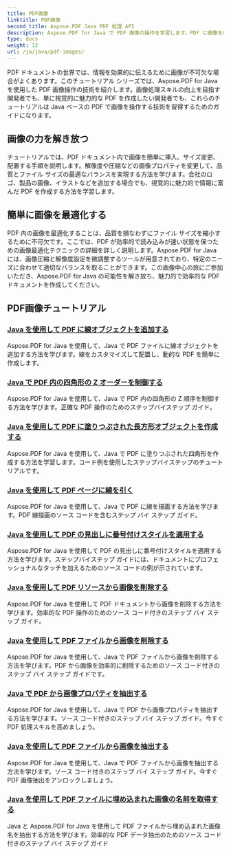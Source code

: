 ```yaml
---
title: PDF画像
linktitle: PDF画像
second_title: Aspose.PDF Java PDF 処理 API
description: Aspose.PDF for Java で PDF 画像の操作を学習します。PDF に画像を簡単に挿入、変更、最適化する方法を学びます。
type: docs
weight: 12
url: /ja/java/pdf-images/
---
```


PDF ドキュメントの世界では、情報を効果的に伝えるために画像が不可欠な場合がよくあります。このチュートリアル シリーズでは、Aspose.PDF for Java を使用した PDF 画像操作の技術を紹介します。画像処理スキルの向上を目指す開発者でも、単に視覚的に魅力的な PDF を作成したい開発者でも、これらのチュートリアルは Java ベースの PDF で画像を操作する技術を習得するためのガイドになります。

## 画像の力を解き放つ

チュートリアルでは、PDF ドキュメント内で画像を簡単に挿入、サイズ変更、配置する手順を説明します。解像度や圧縮などの画像プロパティを変更して、品質とファイル サイズの最適なバランスを実現する方法を学びます。会社のロゴ、製品の画像、イラストなどを追加する場合でも、視覚的に魅力的で情報に富んだ PDF を作成する方法を学習します。

## 簡単に画像を最適化する

PDF 内の画像を最適化することは、品質を損なわずにファイル サイズを縮小するために不可欠です。ここでは、PDF が効率的で読み込みが速い状態を保つための画像最適化テクニックの詳細を詳しく説明します。Aspose.PDF for Java には、画像圧縮と解像度設定を微調整するツールが用意されており、特定のニーズに合わせて適切なバランスを取ることができます。この画像中心の旅にご参加いただき、Aspose.PDF for Java の可能性を解き放ち、魅力的で効率的な PDF ドキュメントを作成してください。

## PDF画像チュートリアル
### [Java を使用して PDF に線オブジェクトを追加する](./add-line-object-to-pdf-using-java/)
Aspose.PDF for Java を使用して、Java で PDF ファイルに線オブジェクトを追加する方法を学びます。線をカスタマイズして配置し、動的な PDF を簡単に作成します。
### [Java で PDF 内の四角形の Z オーダーを制御する](./controlling-z-order-of-rectangle-in-pdf-with-java/)
Aspose.PDF for Java を使用して、Java で PDF 内の四角形の Z 順序を制御する方法を学びます。正確な PDF 操作のためのステップバイステップ ガイド。
### [Java を使用して PDF に塗りつぶされた長方形オブジェクトを作成する](./create-filled-rectangle-object-in-pdf-using-java/)
Aspose.PDF for Java を使用して、Java で PDF に塗りつぶされた四角形を作成する方法を学習します。コード例を使用したステップバイステップのチュートリアルです。
### [Java を使用して PDF ページに線を引く](./drawing-line-across-the-page-in-pdf-with-java/)
Aspose.PDF for Java を使用して、Java で PDF に線を描画する方法を学びます。PDF 線描画のソース コードを含むステップ バイ ステップ ガイド。
### [Java を使用して PDF の見出しに番号付けスタイルを適用する](./apply-numbering-style-in-heading-of-pdf-using-java/)
Aspose.PDF for Java を使用して PDF の見出しに番号付けスタイルを適用する方法を学びます。ステップバイステップ ガイドには、ドキュメントにプロフェッショナルなタッチを加えるためのソース コードの例が示されています。
### [Java を使用して PDF リソースから画像を削除する](./delete-image-from-pdf-resources-using-java/)
Aspose.PDF for Java を使用して PDF ドキュメントから画像を削除する方法を学びます。効率的な PDF 操作のためのソース コード付きのステップ バイ ステップ ガイド。
### [Java を使用して PDF ファイルから画像を削除する](./delete-images-from-pdf-file-using-java/)
Aspose.PDF for Java を使用して、Java で PDF ファイルから画像を削除する方法を学びます。PDF から画像を効率的に削除するためのソース コード付きのステップ バイ ステップ ガイドです。
### [Java で PDF から画像プロパティを抽出する](./extract-image-properties-from-pdf-in-java/)
Aspose.PDF for Java を使用して、Java で PDF から画像プロパティを抽出する方法を学びます。ソース コード付きのステップ バイ ステップ ガイド。今すぐ PDF 処理スキルを高めましょう。
### [Java を使用して PDF ファイルから画像を抽出する](./extract-images-from-pdf-file-using-java/)
Aspose.PDF for Java を使用して、Java で PDF ファイルから画像を抽出する方法を学びます。ソース コード付きのステップ バイ ステップ ガイド。今すぐ PDF 画像抽出をアンロックしましょう。
### [Java を使用して PDF ファイルに埋め込まれた画像の名前を取得する](./get-name-of-images-embedded-in-pdf-file-using-java/)
Java と Aspose.PDF for Java を使用して PDF ファイルから埋め込まれた画像名を抽出する方法を学びます。効率的な PDF データ抽出のためのソース コード付きのステップ バイ ステップ ガイド
